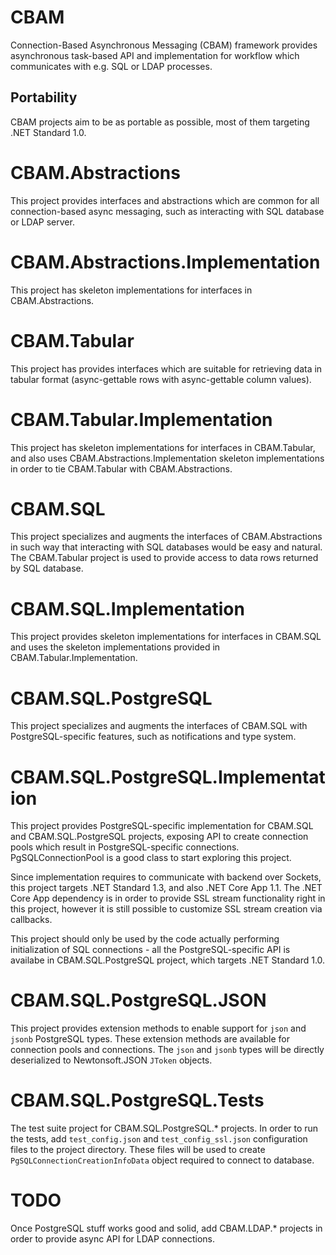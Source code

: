 # CBAM
Connection-Based Asynchronous Messaging (CBAM) framework provides asynchronous task-based API and implementation for workflow which communicates with e.g. SQL or LDAP processes.

## Portability
CBAM projects aim to be as portable as possible, most of them targeting .NET Standard 1.0.

# CBAM.Abstractions
This project provides interfaces and abstractions which are common for all connection-based async messaging, such as interacting with SQL database or LDAP server.

# CBAM.Abstractions.Implementation
This project has skeleton implementations for interfaces in CBAM.Abstractions.

# CBAM.Tabular
This project has provides interfaces which are suitable for retrieving data in tabular format (async-gettable rows with async-gettable column values).

# CBAM.Tabular.Implementation
This project has skeleton implementations for interfaces in CBAM.Tabular, and also uses CBAM.Abstractions.Implementation skeleton implementations in order to tie CBAM.Tabular with CBAM.Abstractions.

# CBAM.SQL
This project specializes and augments the interfaces of CBAM.Abstractions in such way that interacting with SQL databases would be easy and natural.
The CBAM.Tabular project is used to provide access to data rows returned by SQL database.

# CBAM.SQL.Implementation
This project provides skeleton implementations for interfaces in CBAM.SQL and uses the skeleton implementations provided in CBAM.Tabular.Implementation.

# CBAM.SQL.PostgreSQL
This project specializes and augments the interfaces of CBAM.SQL with PostgreSQL-specific features, such as notifications and type system.

# CBAM.SQL.PostgreSQL.Implementation
This project provides PostgreSQL-specific implementation for CBAM.SQL and CBAM.SQL.PostgreSQL projects, exposing API to create connection pools which result in PostgreSQL-specific connections.
PgSQLConnectionPool is a good class to start exploring this project.

Since implementation requires to communicate with backend over Sockets, this project targets .NET Standard 1.3, and also .NET Core App 1.1.
The .NET Core App dependency is in order to provide SSL stream functionality right in this project, however it is still possible to customize SSL stream creation via callbacks.

This project should only be used by the code actually performing initialization of SQL connections - all the PostgreSQL-specific API is availabe in CBAM.SQL.PostgreSQL project, which targets .NET Standard 1.0.

# CBAM.SQL.PostgreSQL.JSON
This project provides extension methods to enable support for ```json``` and ```jsonb``` PostgreSQL types.
These extension methods are available for connection pools and connections.
The ```json``` and ```jsonb``` types will be directly deserialized to Newtonsoft.JSON ```JToken``` objects.

# CBAM.SQL.PostgreSQL.Tests
The test suite project for CBAM.SQL.PostgreSQL.* projects.
In order to run the tests, add ```test_config.json``` and ```test_config_ssl.json``` configuration files to the project directory.
These files will be used to create ```PgSQLConnectionCreationInfoData``` object required to connect to database.

# TODO
Once PostgreSQL stuff works good and solid, add CBAM.LDAP.* projects in order to provide async API for LDAP connections.